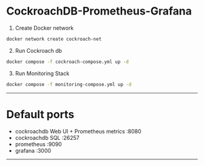 # CockroachDB-Prometheus-Grafana

1. Create Docker network

```sh
docker network create cockroach-net
```

2. Run Cockroach db 

```sh
docker compose -f cockroach-compose.yml up -d
```

3. Run Monitoring Stack

```sh
docker compose -f monitoring-compose.yml up -d
```

---

# Default ports

- cockroachdb Web UI + Prometheus metrics :8080
- cockroachdb SQL :26257
- prometheus :9090
- grafana :3000

---

